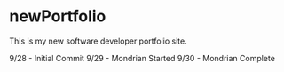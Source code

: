 # newPortfolio

This is my new software developer portfolio site.

9/28 - Initial Commit
9/29 - Mondrian Started
9/30 - Mondrian Complete
